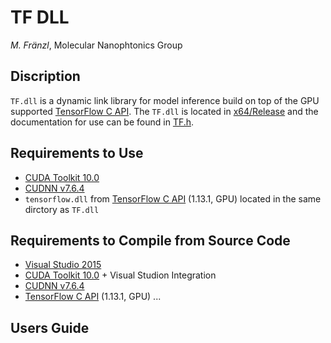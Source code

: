 # TF DLL 

*M. Fränzl*, Molecular Nanophtonics Group

## Discription

`TF.dll` is a dynamic link library for model inference build on top of the GPU supported [TensorFlow C API](https://www.tensorflow.org/install/lang_c). The `TF.dll` is located in [x64/Release](x64/Release) and the documentation for use can be found in [TF.h](TF.h).

## Requirements to Use

- [CUDA Toolkit 10.0](https://developer.nvidia.com/cuda-10.0-download-archive)
- [CUDNN v7.6.4](https://developer.nvidia.com/rdp/cudnn-archive)
- `tensorflow.dll` from [TensorFlow C API](https://www.tensorflow.org/install/lang_c) (1.13.1, GPU) located in the same dirctory as `TF.dll`

## Requirements to Compile from Source Code

- [Visual Studio 2015](https://visualstudio.microsoft.com/de/vs/older-downloads/)
- [CUDA Toolkit 10.0](https://developer.nvidia.com/cuda-10.0-download-archive) + Visual Studion Integration
- [CUDNN v7.6.4](https://developer.nvidia.com/rdp/cudnn-archive)
- [TensorFlow C API](https://www.tensorflow.org/install/lang_c) (1.13.1, GPU) ...

## Users Guide



